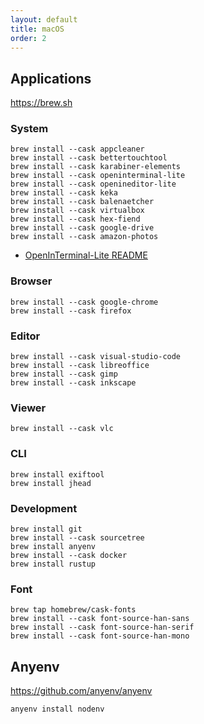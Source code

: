 ```yaml
---
layout: default
title: macOS
order: 2
---
```


## Applications

<https://brew.sh>

### System

```console
brew install --cask appcleaner
brew install --cask bettertouchtool
brew install --cask karabiner-elements
brew install --cask openinterminal-lite
brew install --cask openineditor-lite
brew install --cask keka
brew install --cask balenaetcher
brew install --cask virtualbox
brew install --cask hex-fiend
brew install --cask google-drive
brew install --cask amazon-photos
```

- [OpenInTerminal-Lite README](https://github.com/Ji4n1ng/OpenInTerminal/blob/master/Resources/README-Lite.md)

### Browser

```console
brew install --cask google-chrome
brew install --cask firefox
```

### Editor

```console
brew install --cask visual-studio-code
brew install --cask libreoffice
brew install --cask gimp
brew install --cask inkscape
```

### Viewer

```console
brew install --cask vlc
```

### CLI

```console
brew install exiftool
brew install jhead
```

### Development

```console
brew install git
brew install --cask sourcetree
brew install anyenv
brew install --cask docker
brew install rustup
```

### Font

```console
brew tap homebrew/cask-fonts
brew install --cask font-source-han-sans
brew install --cask font-source-han-serif
brew install --cask font-source-han-mono
```

## Anyenv

<https://github.com/anyenv/anyenv>

```console
anyenv install nodenv
```

